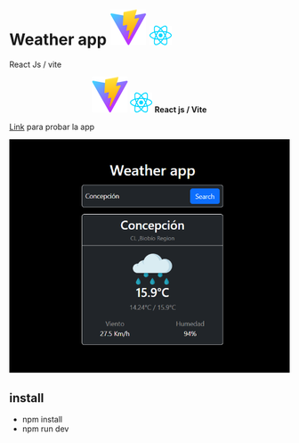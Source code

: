  
# Weather app ![vite icon](/imgs/vite.svg) <img src='./imgs/react.svg' width='40'>
React Js / vite

<div align='center'>
  <img  src='./imgs/vite.svg'> <img width='40' src='./imgs/react.svg'>
  <strong> React js / Vite </strong>
</div>

[Link](https://tomasjara.github.io/weather_app/) para probar la app

![screenshot](/imgs/sc.png)

## install

- npm install
- npm run dev 

